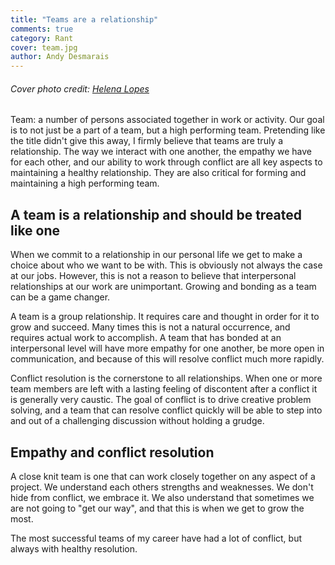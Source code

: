 ```yaml
---
title: "Teams are a relationship"
comments: true
category: Rant
cover: team.jpg
author: Andy Desmarais
---
```


###### Cover photo credit: [Helena Lopes](https://unsplash.com/@wildlittlethingsphoto)

Team: a number of persons associated together in work or activity. Our goal is to not just be a part of a team, but a high performing team. Pretending like the title didn't give this away, I firmly believe that teams are truly a relationship. The way we interact with one another, the empathy we have for each other, and our ability to work through conflict are all key aspects to maintaining a healthy relationship. They are also critical for forming and maintaining a high performing team.

## A team is a relationship and should be treated like one

When we commit to a relationship in our personal life we get to make a choice about who we want to be with. This is obviously not always the case at our jobs. However, this is not a reason to believe that interpersonal relationships at our work are unimportant. Growing and bonding as a team can be a game changer.

A team is a group relationship. It requires care and thought in order for it to grow and succeed. Many times this is not a natural occurrence, and requires actual work to accomplish. A team that has bonded at an interpersonal level will have more empathy for one another, be more open in communication, and because of this will resolve conflict much more rapidly.

Conflict resolution is the cornerstone to all relationships. When one or more team members are left with a lasting feeling of discontent after a conflict it is generally very caustic. The goal of conflict is to drive creative problem solving, and a team that can resolve conflict quickly will be able to step into and out of a challenging discussion without holding a grudge.

## Empathy and conflict resolution

A close knit team is one that can work closely together on any aspect of a project. We understand each others strengths and weaknesses. We don't hide from conflict, we embrace it. We also understand that sometimes we are not going to "get our way", and that this is when we get to grow the most.

The most successful teams of my career have had a lot of conflict, but always with healthy resolution.
